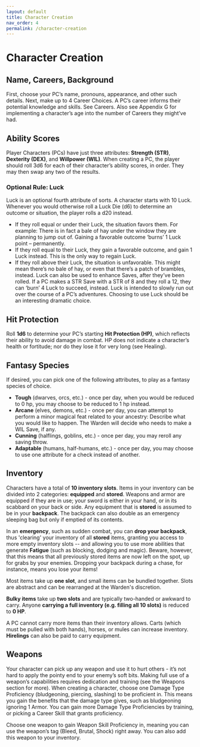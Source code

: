 ```yaml
---
layout: default
title: Character Creation
nav_order: 4
permalink: /character-creation
---
```

# Character Creation
## Name, Careers, Background
First, choose your PC’s name, pronouns, appearance, and other such details. Next, make up to 4 Career Choices. A PC’s career informs their potential knowledge and skills. See Careers. Also see Appendix G for implementing a character’s age into the number of Careers they might’ve had.

## Ability Scores
Player Characters (PCs) have just three attributes: **Strength (STR)**, **Dexterity (DEX)**, and **Willpower (WIL)**.
When creating a PC, the player should roll 3d6 for each of their character’s ability scores, in order. They may then swap any two of the results.

### Optional Rule: Luck
Luck is an optional fourth attribute of sorts. A character starts with 10 Luck. Whenever you would otherwise roll a Luck Die (d6) to determine an outcome or situation, the player rolls a d20 instead. 
- If they roll equal or under their Luck, the situation favors them. For example: There is in fact a bale of hay under the window they are planning to jump out of. Gaining a favorable outcome ‘burns’ 1 Luck point – permanently.
- If they roll equal to their Luck, they gain a favorable outcome, and gain 1 Luck instead. This is the only way to regain Luck.
- If they roll above their Luck, the situation is unfavorable. This might mean there’s no bale of hay, or even that there’s a patch of brambles, instead.
Luck can also be used to enhance Saves, after they’ve been rolled. If a PC makes a STR Save with a STR of 8 and they roll a 12, they can ‘burn’ 4 Luck to succeed, instead.
Luck is intended to slowly run out over the course of a PC’s adventures. Choosing to use Luck should be an interesting dramatic choice.

## Hit Protection
Roll **1d6** to determine your PC’s starting **Hit Protection (HP)**, which reflects their ability to avoid damage in combat. HP does not indicate a character’s health or fortitude; nor do they lose it for very long (see Healing). 

## Fantasy Species
If desired, you can pick one of the following attributes, to play as a fantasy species of choice.
- **Tough** (dwarves, orcs, etc.) - once per day, when you would be reduced to 0 hp, you may choose to be reduced to 1 hp instead.
- **Arcane** (elves, demons, etc.) - once per day, you can attempt to perform a minor magical feat related to your ancestry: Describe what you would like to happen. The Warden will decide who needs to make a WIL Save, if any.
- **Cunning** (halflings, goblins, etc.) - once per day, you may reroll any saving throw.
-	**Adaptable** (humans, half-humans, etc.) - once per day, you may choose to use one attribute for a check instead of another.

## Inventory
Characters have a total of **10 inventory slots**. Items in your inventory can be divided into 2 categories: **equipped** and **stored**. Weapons and armor are equipped if they are in use; your sword is either in your hand, or in its scabbard on your back or side. Any equipment that is **stored** is assumed to be in your **backpack**. The backpack can also double as an emergency sleeping bag but only if emptied of its contents.

In an **emergency**, such as sudden combat, you can **drop your backpack**, thus 'clearing' your inventory of all **stored** items, granting you access to more empty inventory slots -- and allowing you to use more abilities that generate **Fatigue** (such as blocking, dodging and magic). Beware, however, that this means that all previously stored items are now left on the spot, up for grabs by your enemies. Dropping your backpack during a chase, for instance, means you lose your items!

Most items take up **one slot**, and small items can be bundled together. Slots are abstract and can be rearranged at the Warden's discretion.

**Bulky items** take up **two slots** and are typically two-handed or awkward to carry. Anyone **carrying a full inventory (e.g. filling all 10 slots)** is reduced to **0 HP**.

A PC cannot carry more items than their inventory allows. Carts (which must be pulled with both hands), horses, or mules can increase inventory. **Hirelings** can also be paid to carry equipment.

## Weapons
Your character can pick up any weapon and use it to hurt others - it’s not hard to apply the pointy end to your enemy’s soft bits. Making full use of a weapon’s capabilities requires dedication and training (see the Weapons section for more).
When creating a character, choose one Damage Type Proficiency (bludgeoning, piercing, slashing) to be proficient in. This means you gain the benefits that the damage type gives, such as bludgeoning ignoring 1 Armor. You can gain more Damage Type Proficiencies by training, or picking a Career Skill that grants proficiency.

Choose one weapon to gain Weapon Skill Proficiency in, meaning you can use the weapon’s tag (Bleed, Brutal, Shock) right away. You can also add this weapon to your inventory.

